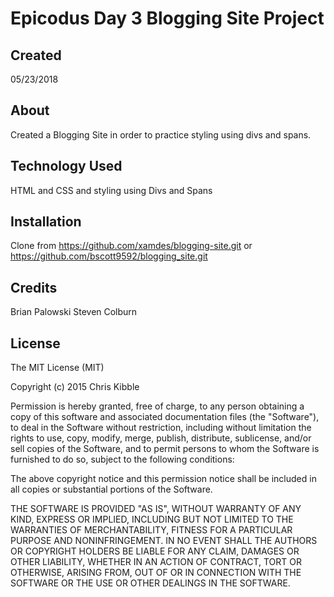 # Epicodus Day 3 Blogging Site Project

## Created

05/23/2018

## About

Created a Blogging Site in order to practice styling using divs and spans.

## Technology Used

HTML and CSS and styling using Divs and Spans

## Installation
Clone from https://github.com/xamdes/blogging-site.git
or https://github.com/bscott9592/blogging_site.git

## Credits
Brian Palowski
Steven Colburn

## License

The MIT License (MIT)

Copyright (c) 2015 Chris Kibble

Permission is hereby granted, free of charge, to any person obtaining a copy of this software and associated documentation files (the "Software"), to deal in the Software without restriction, including without limitation the rights to use, copy, modify, merge, publish, distribute, sublicense, and/or sell copies of the Software, and to permit persons to whom the Software is furnished to do so, subject to the following conditions:

The above copyright notice and this permission notice shall be included in all copies or substantial portions of the Software.

THE SOFTWARE IS PROVIDED "AS IS", WITHOUT WARRANTY OF ANY KIND, EXPRESS OR IMPLIED, INCLUDING BUT NOT LIMITED TO THE WARRANTIES OF MERCHANTABILITY, FITNESS FOR A PARTICULAR PURPOSE AND NONINFRINGEMENT. IN NO EVENT SHALL THE AUTHORS OR COPYRIGHT HOLDERS BE LIABLE FOR ANY CLAIM, DAMAGES OR OTHER LIABILITY, WHETHER IN AN ACTION OF CONTRACT, TORT OR OTHERWISE, ARISING FROM, OUT OF OR IN CONNECTION WITH THE SOFTWARE OR THE USE OR OTHER DEALINGS IN THE SOFTWARE.
